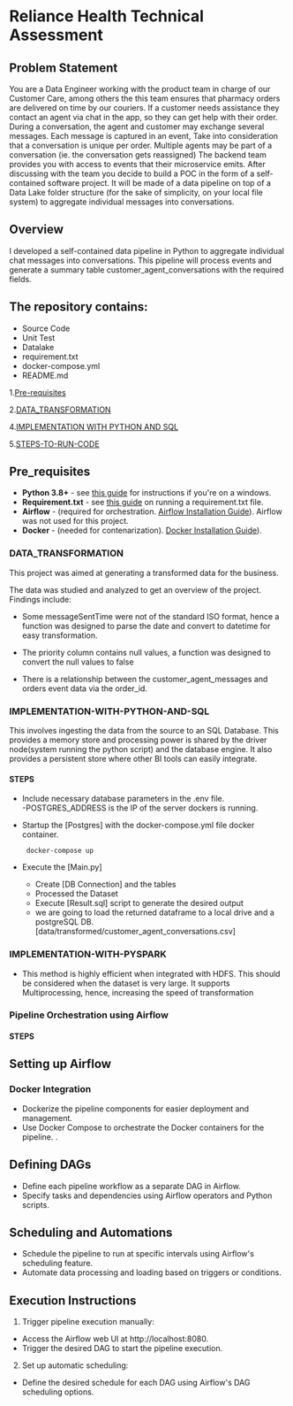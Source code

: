 # Reliance Health Technical Assessment


## Problem Statement

You are a Data Engineer working with the product team in charge of our Customer Care, among others the this team ensures that pharmacy
orders are delivered on time by our couriers. If a customer needs assistance they contact an agent via chat in the app, so they can get help
with their order.
During a conversation, the agent and customer may exchange several messages. Each message is captured in an event,
Take into consideration that a conversation is unique per order. Multiple agents may be part of a conversation (ie. the conversation gets
reassigned)
The backend team provides you with access to events that their microservice emits. After discussing with the team you decide to build a POC in the form of a self-contained software project. It will be made of a
data pipeline on top of a Data Lake folder structure (for the sake of simplicity, on your local file system) to aggregate individual messages into conversations.

## Overview

I developed a self-contained data pipeline in Python to aggregate individual chat messages into conversations. This pipeline will process events and generate a summary table customer_agent_conversations with the required fields.

## The repository contains:

- Source Code
- Unit Test
- Datalake
- requirement.txt
- docker-compose.yml
- README.md

1.[Pre-requisites](#Pre_requisites)

2.[DATA_TRANSFORMATION](#DATA_TRANSFORMATION) 

4.[IMPLEMENTATION WITH PYTHON AND SQL](#IMPLEMENTATION-WITH-PYTHON-AND-SQL)

5.[STEPS-TO-RUN-CODE](#STEPS)


## Pre_requisites

- **Python 3.8+** - see [this guide](https://docs.python-guide.org/starting/install3/win/) for instructions if you're on a windows. 
- **Requirement.txt** - see [this guide](https://note.nkmk.me/en/python-pip-install-requirements/) on running a requirement.txt file.
- **Airflow** - (required for orchestration. [Airflow Installation Guide](https://airflow.apache.org/docs/apache-airflow/stable/installation/index.html)). Airflow was not used for this project. 
- **Docker** - (needed for contenarization). [Docker Installation Guide](https://docs.docker.com/engine/install/)).

### DATA_TRANSFORMATION

This project was aimed at generating a transformed data for the business.

The data was studied and analyzed to get an overview of the project. Findings include:

  - Some messageSentTime were not of the standard ISO format, hence a function was designed to parse the date and convert to datetime for easy transformation.
  - The priority column contains null values, a function was designed to convert the null values to false
  
  
  - There is a relationship between the customer_agent_messages and orders event data via the order_id.
    


### IMPLEMENTATION-WITH-PYTHON-AND-SQL


   This involves ingesting the data from the source to an SQL Database. This provides a memory store and processing power is shared
   by the driver node(system running the python script) and the database engine. It also provides a persistent store where other BI tools
   can easily integrate.
   
   
   
   #### STEPS
   - Include necessary database parameters in the .env file.       
   -POSTGRES_ADDRESS is the IP of the server dockers is running.  
   - Startup the [Postgres] with the docker-compose.yml file docker container. 
    
          docker-compose up
    
   - Execute the [Main.py]        
        - Create [DB Connection] and the tables
        - Processed the Dataset
        - Execute [Result.sql] script to generate the desired output
        - we are going to load the returned dataframe to a local drive and a postgreSQL DB. [data/transformed/customer_agent_conversations.csv]
 

### IMPLEMENTATION-WITH-PYSPARK
  - This method is highly efficient when integrated with HDFS. This should be considered when the dataset is very large. It supports Multiprocessing,
    hence, increasing the speed of transformation

### Pipeline Orchestration using Airflow
#### STEPS

## Setting up Airflow

### Docker Integration 
- Dockerize the pipeline components for easier deployment and management.
- Use Docker Compose to orchestrate the Docker containers for the pipeline.
. 
## Defining DAGs

- Define each pipeline workflow as a separate DAG in Airflow.
- Specify tasks and dependencies using Airflow operators and Python scripts.


## Scheduling and Automations

- Schedule the pipeline to run at specific intervals using Airflow's scheduling feature.
- Automate data processing and loading based on triggers or conditions.

## Execution Instructions

1. Trigger pipeline execution manually:
- Access the Airflow web UI at http://localhost:8080.
- Trigger the desired DAG to start the pipeline execution.

2. Set up automatic scheduling:

- Define the desired schedule for each DAG using Airflow's DAG scheduling options.




